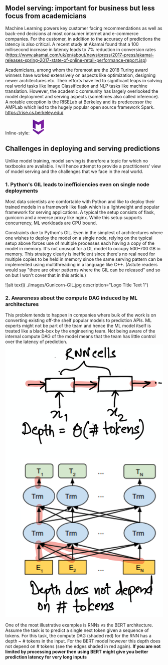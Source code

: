 
## Model serving: important for business but less focus from  academicians
Machine Learning powers key customer facing recommendations as well as back-end decisions at most consumer internet and e-commerce companies. For the customer, in addition to the accuracy of predictions the latency is also critical. A recent study at Akamai found that a 100 millisecond increase in latency leads to 7% reduction in conversion rates (https://www.akamai.com/uk/en/about/news/press/2017-press/akamai-releases-spring-2017-state-of-online-retail-performance-report.jsp)

Academicians, among whom the foremost are the 2018 Turing award winners have worked extensively on aspects like optimization, designing newer architectures etc. Their efforts have led to significant leaps in solving real world tasks like Image Classification and NLP tasks like machine translation. However, the academic community has largely overlooked the model deployment and serving aspects (sometimes also called inference).
A notable exception is the RISELab at Berkeley and its predecessor the AMPLab which led to the hugely popular open source framework Spark.
https://rise.cs.berkeley.edu/

Inline-style: 
![alt text](https://github.com/adam-p/markdown-here/raw/master/src/common/images/icon48.png "Logo Title Text 1")

## Challenges in deploying and serving predictions
Unlike model training, model serving is therefore a topic for which no textbooks are available. I will hence attempt to provide a practitioners' view of model serving and the challenges that we face in the real world.
### 1. Python's GIL leads to inefficiencies even on single node deployments
Most data scientists are comfortable with Python and like to deploy their trained models in a framework like flask which is a lightweight and popular framework for serving applications. A typical the setup consists of flask, gunicorn and a reverse proxy like nginx. While this setup supports concurrency, ML workloads are CPU bound.


Constraints due to Python's GIL. Even in the simplest of architectures where one wishes to deploy the model on a single node, relying on the typical setup above forces use of multiple processes each having a copy of the model in memory. It's not unusual for a DL model to occupy 500–700 GB in memory. This strategy clearly is inefficient since there's no real need for multiple copies to be held in memory since the same serving pattern can be implemented using multithreading in a language like C++. (Astute readers would say "there are other patterns where the GIL can be released" and so on but I won't cover that in this article.)

![alt text]( ./images/Gunicorn-GIL.jpg description="Logo Title Text 1")
### 2. Awareness about the compute DAG induced by ML architectures
This problem tends to happen in companies where bulk of the work is on converting existing off-the shelf popular models to prediction APIs. ML experts might not be part of the team and hence the ML model itself is treated like a black-box by the engineering team. Not being aware of the internal compute DAG of the model means that the team has little control over the latency of prediction.
![alt text](./images/BERT-RNN-LM.png "Logo Title Text 1")

One of the most illustrative examples is RNNs vs the BERT architecture. Assume the task is to predict a single next token given a sequence of tokens. For this task, the compute DAG (shaded red) for the RNN has a depth ~ # tokens in the input. For the BERT model however this depth does not depend on # tokens (see the edges shaded in red again). **If you are not limited by processing power then using BERT might give you better prediction latency for very long inputs** 
